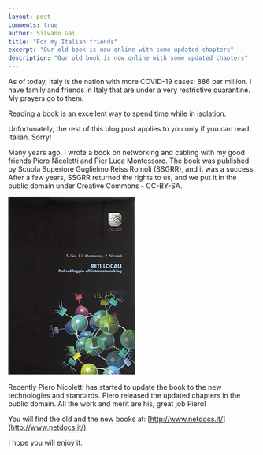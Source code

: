 ```yaml
---
layout: post
comments: true
author: Silvano Gai
title: "For my Italian friends"
excerpt: "Our old book is now online with some updated chapters"
description: "Our old book is now online with some updated chapters"
---
```

As of today, Italy is the nation with more COVID-19 cases: 886 per million. I have family and friends in Italy that are under a very restrictive quarantine. My prayers go to them.

Reading a book is an excellent way to spend time while in isolation.

Unfortunately, the rest of this blog post applies to you only if you can read Italian. Sorry!

Many years ago, I wrote a book on networking and cabling with my good friends Piero Nicoletti and Pier Luca Montessoro. The book was published by Scuola Superiore Guglielmo Reiss Romoli (SSGRR), and it was a success. After a few years, SSGRR returned the rights to us, and we put it in the public domain under Creative Commons - CC-BY-SA.

![Book Cover](/assets/images/book-it.jpg)

Recently Piero Nicoletti has started to update the book to the new technologies and standards. Piero released the updated chapters in the public domain. All the work and merit are his, great job Piero!

You will find the old and the new books at:
[http://www.netdocs.it/](http://www.netdocs.it/)

I hope you will enjoy it.
